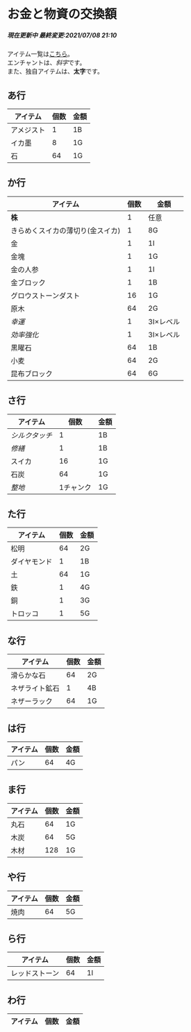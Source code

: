 # お金と物資の交換額
<h5>現在更新中
最終変更:2021/07/08 21:10</h5>

アイテム一覧は[こちら](https://minecraft-blog.net/?p=8007)。   
エンチャントは、*斜字*です。  
また、独自アイテムは、**太字**です。

## あ行

| アイテム     | 個数 | 金額 | 
| ------------ | ---- | ---- | 
| アメジスト | 1 | 1B | 
| イカ墨 | 8 | 1G |
| 石 | 64 | 1G |

## か行

| アイテム     | 個数 | 金額 | 
| ------------ | ---- | ---- | 
| **株** | 1 | 任意 |
| きらめくスイカの薄切り(金スイカ) | 1 | 8G | 
| 金 | 1 | 1I |
| 金塊 | 1 | 1G |
| 金の人参 | 1 | 1I |
| 金ブロック | 1 | 1B |
| グロウストーンダスト | 16 | 1G |
| 原木 | 64 | 2G |
| *幸運* | 1 | 3I×レベル |
| *効率強化* | 1 | 3I×レベル |
| 黒曜石 | 64 | 1B |
| 小麦 | 64 | 2G |
| 昆布ブロック | 64 | 6G |

## さ行
| アイテム     | 個数 | 金額 | 
| ------------ | ---- | ---- | 
| *シルクタッチ* | 1 | 1B |
| *修繕* | 1 | 1B |
| スイカ | 16 | 1G |
| 石炭 | 64 | 1G |
| *整地* | 1チャンク | 1G |

## た行
| アイテム     | 個数 | 金額 | 
| ------------ | ---- | ---- | 
| 松明 | 64 | 2G |
| ダイヤモンド | 1 | 1B |
| 土 | 64 | 1G |
| 鉄 | 1 | 4G |
| 銅 | 1 | 3G |
| トロッコ | 1 | 5G |

## な行
| アイテム     | 個数 | 金額 | 
| ------------ | ---- | ---- | 
| 滑らかな石 | 64 | 2G |
| ネザライト鉱石 | 1 | 4B |
| ネザーラック | 64 | 1G |

## は行
| アイテム     | 個数 | 金額 | 
| ------------ | ---- | ---- | 
| パン | 64 | 4G |

## ま行
| アイテム     | 個数 | 金額 | 
| ------------ | ---- | ---- | 
| 丸石 | 64 | 1G |
| 木炭 | 64 | 5G |
| 木材 | 128 | 1G |

## や行
| アイテム     | 個数 | 金額 | 
| ------------ | ---- | ---- | 
| 焼肉 | 64 | 5G |


## ら行
| アイテム     | 個数 | 金額 | 
| ------------ | ---- | ---- | 
| レッドストーン | 64 | 1I |

## わ行
| アイテム     | 個数 | 金額 | 
| ------------ | ---- | ---- | 

